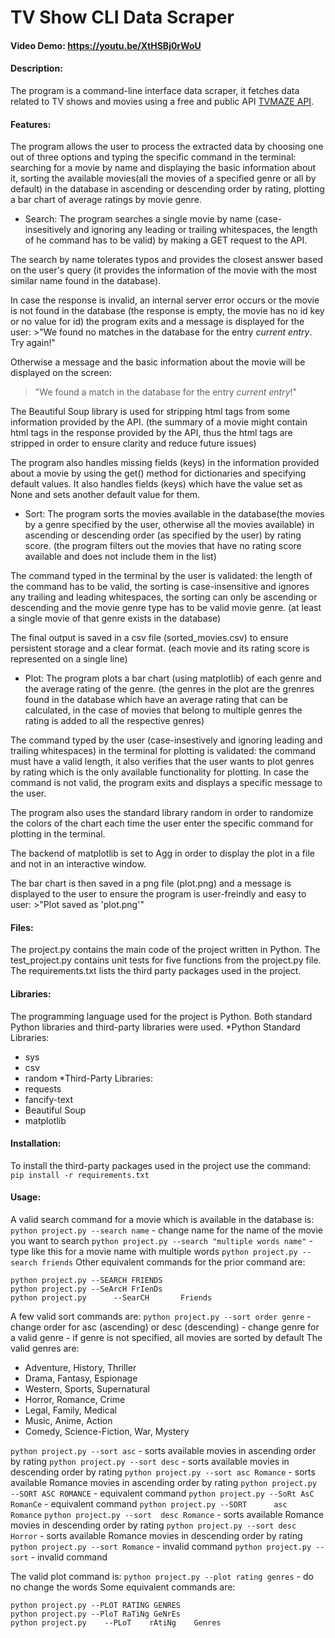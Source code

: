 # TV Show CLI Data Scraper
#### Video Demo:  <https://youtu.be/XtHSBj0rWoU>
#### Description:
The program is a command-line interface data scraper, it fetches data related to TV shows and movies using
a free and public API [TVMAZE API](https://api.tvmaze.com).

#### Features:
The program allows the user to process the extracted data by choosing one out of three options and typing the specific command in the terminal: searching for a movie by name and displaying the basic information about it, sorting the available movies(all the movies of a specified genre or all by default) in the database in ascending or descending order by rating, plotting a bar chart of average ratings by movie genre.

* Search:
The program searches a single movie by name (case-insesitively and ignoring any leading or trailing whitespaces, the length of he command has to be valid) by making a GET request to the API.

The search by name tolerates typos and provides the closest answer based on the user's query (it provides the information of the movie with the most similar name found in the database).

In case the response is invalid, an internal server error occurs or the movie is not found in the database
(the response is empty, the movie has no id key or no value for id) the program exits and a message is displayed for the user: >"We found no matches in the database for the entry _current entry_. Try again!"

Otherwise a message and the basic information about the movie will be displayed on the screen:
>"We found a match in the database for the entry  _current entry_!"

The Beautiful Soup library is used for stripping html tags from some information provided by the API. (the summary of a movie might contain html tags in the response provided by the API, thus the html tags are stripped in order to ensure clarity and reduce future issues)

The program also handles missing  fields (keys) in the information provided about a movie by using
the get() method for dictionaries and specifying default values. It also handles fields (keys) which have the value set as None and sets another default value for them.

* Sort:
The program sorts the movies available in the database(the movies by a genre specified by the user, otherwise all the movies available) in ascending or descending order (as specified by  the user) by rating score. (the program filters out the movies that have no rating score available and does not include them in the list)

The command typed in the terminal by the user is validated: the length of the command has to be valid, the sorting is case-insensitive and ignores any trailing and leading whitespaces, the sorting can only be ascending or descending and the movie genre type has to be valid movie genre. (at least a single movie of that genre exists in the database)

The final output is saved in a csv file (sorted_movies.csv) to ensure persistent storage and a clear format. (each movie and its rating score is represented on a single line)

* Plot:
The program plots a bar chart  (using matplotlib) of each genre and the average rating of the genre. (the genres in the plot are the grenres found in the database which have an average rating that can be calculated, in the case of movies that belong to multiple genres the rating is added to all the respective genres)

The command typed by the user (case-insestively and ignoring leading and trailing whitespaces) in the terminal for plotting is validated: the command must have a valid length, it also verifies that the user wants to plot genres by rating which is the only available functionality for plotting. In case the command is not valid, the program exits and displays a specific message to the user.

The program also uses the standard library random in order to randomize the colors of the chart each time the user enter the specific command for plotting in the terminal.

The backend of matplotlib is set to Agg in order to display the plot in a file and not in an interactive window.

The bar chart is then saved in a png file (plot.png) and a message is displayed to the user to ensure the program is user-freindly and easy to user: >"Plot saved as 'plot.png'"

#### Files:
The project.py contains the main code of the project written in Python.
The test_project.py contains unit tests for five functions from the project.py file.
The requirements.txt lists the third party packages used in the project.

#### Libraries:
The programming language used for the project is Python. Both standard Python libraries and third-party libraries were used.
*Python Standard Libraries:
* sys
* csv
* random
*Third-Party Libraries:
* requests
* fancify-text
* Beautiful Soup
* matplotlib

#### Installation:
To install the third-party packages used in the project use the command:
`pip install -r requirements.txt`

#### Usage:
A valid search command for a movie which is available in the database is:
`python project.py --search name` - change name for the name of the movie you want to search
`python project.py --search "multiple words name"` - type like this for a movie name with multiple words
`python project.py --search friends`
Other equivalent commands for the prior command are:
```
python project.py --SEARCH FRIENDS
python project.py --SeArcH FrIenDs
python project.py      --SearCH       Friends
```

A few valid sort commands are:
`python project.py --sort order genre` - change order for asc (ascending) or desc (descending)
                                       - change genre for a valid genre
                                       - if genre is not specified, all movies are sorted by default
The valid genres are:
* Adventure, History, Thriller
* Drama, Fantasy, Espionage
* Western, Sports, Supernatural
* Horror, Romance, Crime
* Legal, Family, Medical
* Music, Anime, Action
* Comedy, Science-Fiction, War, Mystery

`python project.py --sort asc` - sorts available movies in ascending order by rating
`python project.py --sort desc` - sorts available movies in descending order by rating
`python project.py --sort asc Romance`  - sorts available Romance movies in ascending order by rating
`python project.py --SORT ASC ROMANCE`  - equivalent command
`python project.py --SoRt AsC RomanCe` - equivalent command
`python project.py --SORT      asc    Romance`
`python project.py --sort  desc Romance` - sorts available Romance movies in descending order by rating
`python project.py --sort desc Horror` - sorts available Romance movies in descending order by rating
`python project.py --sort Romance` - invalid command
`python project.py --sort` - invalid command

The valid plot command is:
`python project.py --plot rating genres` - do no change the words
Some equivalent commands are:
```
python project.py --PLOT RATING GENRES
python project.py --PloT RaTiNg GeNrEs
python project.py    --PLoT    rAtiNg    Genres
```

